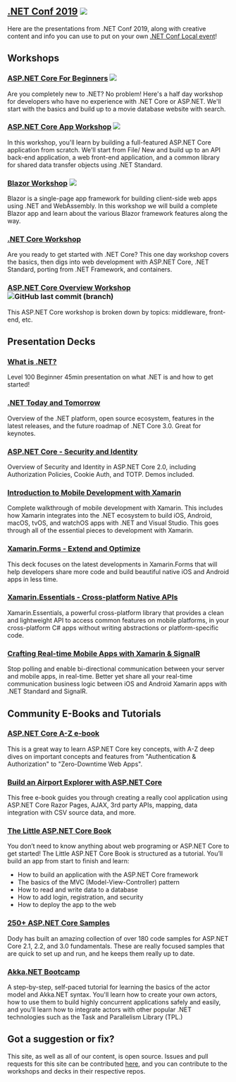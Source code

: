 ## [.NET Conf 2019](https://github.com/dotnet-presentations/dotnetconf2019) ![](https://img.shields.io/github/last-commit/dotnet-presentations/dotnetconf2019.svg?style=flat)

Here are the presentations from .NET Conf 2019, along with creative content and info you can use to put on your own [.NET Conf Local event](https://www.dotnetconf.net/local-events)!

## Workshops

### [ASP.NET Core For Beginners](https://github.com/dotnet-presentations/aspnetcore-for-beginners) ![](https://img.shields.io/github/last-commit/dotnet-presentations/aspnetcore-for-beginners.svg?style=flat)

Are you completely new to .NET? No problem! Here's a half day workshop for developers who have no experience with .NET Core or ASP.NET. We'll start with the basics and build up to a movie database website with search.

### [ASP.NET Core App Workshop](https://github.com/dotnet-presentations/aspnetcore-app-workshop) ![](https://img.shields.io/github/last-commit/dotnet-presentations/aspnetcore-app-workshop.svg?style=flat)

In this workshop, you'll learn by building a full-featured ASP.NET Core application from scratch. We'll start from File/ New and build up to an API back-end application, a web front-end application, and a common library for shared data transfer objects using .NET Standard.

### [Blazor Workshop](https://github.com/dotnet-presentations/blazor-workshop/) ![](https://img.shields.io/github/last-commit/dotnet-presentations/blazor-workshop.svg?style=flat)

Blazor is a single-page app framework for building client-side web apps using .NET and WebAssembly. In this workshop we will build a complete Blazor app and learn about the various Blazor framework features along the way.

### [.NET Core Workshop](https://github.com/dotnet-presentations/dotnetcore-workshop) 
<!--![](https://img.shields.io/github/last-commit/dotnet-presentations/dotnetcore-workshop.svg?style=flat)-->

Are you ready to get started with .NET Core? This one day workshop covers the basics, then digs into web development with ASP.NET Core,
.NET Standard, porting from .NET Framework, and containers.

<!-- Commented out until updated
### [ASP.NET Core Authorization Workshop](https://github.com/blowdart/AspNetAuthorizationWorkshop) ![GitHub last commit (branch)](https://img.shields.io/github/last-commit/blowdart/AspNetAuthorizationWorkshop/master.svg)

A workshop for moving through the various new pieces in ASP.NET Core Authorization.
-->

### [ASP.NET Core Overview Workshop](https://github.com/dotnet-presentations/aspnetcore-workshop) ![GitHub last commit (branch)](https://img.shields.io/github/last-commit/dotnet-presentations/aspnetcore-concepts-workshop/master.svg)

This ASP.NET Core workshop is broken down by topics: middleware, front-end, etc.

## Presentation Decks

### [What is .NET?](https://github.com/dotnet-presentations/home/tree/master/.NET%20Intro)

Level 100 Beginner 45min presentation on what .NET is and how to get started!

### [.NET Today and Tomorrow](https://github.com/dotnet-presentations/home/tree/master/.NET%20Keynote)

Overview of the .NET platform, open source ecosystem, features in the latest releases, and the future roadmap of .NET Core 3.0. Great for keynotes.

### [ASP.NET Core - Security and Identity](https://github.com/dotnet-presentations/home/tree/master/Security/ASP.NET%20Core%202.0)

Overview of Security and Identity in ASP.NET Core 2.0, including Authorization Policies, Cookie Auth, and TOTP. Demos included.

### [Introduction to Mobile Development with Xamarin](https://github.com/dotnet-presentations/mobile/tree/master/Introduction%20to%20Mobile%20Development%20with%20Xamarin)
Complete walkthrough of mobile development with Xamarin. This includes how Xamarin integrates into the .NET ecosystem to build iOS, Android, macOS, tvOS, and watchOS apps with .NET and Visual Studio. This goes through all of the essential pieces to development with Xamarin.

### [Xamarin.Forms - Extend and Optimize](https://github.com/dotnet-presentations/mobile/tree/master/Xamarin.Forms%20-%20Extend%20and%20Optimize)

This deck focuses on the latest developments in Xamarin.Forms that will help developers share more code and build beautiful native iOS and Android apps in less time.

### [Xamarin.Essentials - Cross-platform Native APIs](https://github.com/dotnet-presentations/mobile/tree/master/Xamarin.Essentials)

Xamarin.Essentials, a powerful cross-platform library that provides a clean and lightweight API to access common features on mobile platforms, in your cross-platform C# apps without writing abstractions or platform-specific code.

### [Crafting Real-time Mobile Apps with Xamarin & SignalR](https://github.com/dotnet-presentations/xamarin/tree/master/SignalR-%20Real-time%20Communication%20for%20Xamarin)

Stop polling and enable bi-directional communication between your server and mobile apps, in real-time. Better yet share all your real-time communication business logic between iOS and Android Xamarin apps with .NET Standard and SignalR.

## Community E-Books and Tutorials

### [ASP.NET Core A-Z e-book](https://wakeupandcode.com/release-asp-net-core-a-z-ebook/)

This is a great way to learn ASP.NET Core key concepts, with A-Z deep dives on important concepts and features from "Authentication & Authorization" to "Zero-Downtime Web Apps".

### [Build an Airport Explorer with ASP.NET Core](https://www.jerriepelser.com/books/airport-explorer)

This free e-book guides you through creating a really cool application using ASP.NET Core Razor Pages, AJAX, 3rd party APIs, mapping, data integration with CSV source data, and more.

### [The Little ASP.NET Core Book](https://www.recaffeinate.co/book/)

You don’t need to know anything about web programing or ASP.NET Core to get started! The Little ASP.NET Core Book is structured as a tutorial. You’ll build an app from start to finish and learn:

- How to build an application with the ASP.NET Core framework
- The basics of the MVC (Model-View-Controller) pattern
- How to read and write data to a database
- How to add login, registration, and security
- How to deploy the app to the web

### [250+ ASP.NET Core Samples](https://github.com/dodyg/practical-aspnetcore)
Dody has built an amazing collection of over 180 code samples for ASP.NET Core 2.1, 2.2, and 3.0 fundamentals. These are really focused samples that are quick to set up and run, and he keeps them really up to date.

### [Akka.NET Bootcamp](https://github.com/petabridge/akka-bootcamp)
A step-by-step, self-paced tutorial for learning the basics of the actor model and Akka.NET syntax. You'll learn how to create your own actors, how to use them to build highly concurrent applications safely and easily, and you'll learn how to integrate actors with other popular .NET technologies such as the Task and Parallelism Library (TPL.)

## Got a suggestion or fix?
This site, as well as all of our content, is open source. Issues and pull requests for this site can be contributed [here](https://github.com/dotnet-presentations/dotnet-presentations.github.io), and you can contribute to the workshops and decks in their respective repos.

